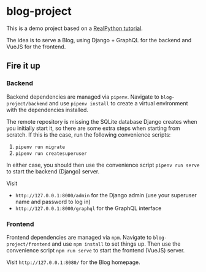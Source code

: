 blog-project
============

This is a demo project based on a [RealPython tutorial](https://realpython.com/python-django-blog/).

The idea is to serve a Blog, using Django + GraphQL for the backend and VueJS for the frontend.

Fire it up
----------

### Backend

Backend dependencies are managed via `pipenv`. Navigate to `blog-project/backend` and use `pipenv install` to create a virtual environment with the dependencies installed.

The remote repository is missing the SQLite database Django creates when you initially start it, so there are some extra steps when starting from scratch. If this is the case, run the following convenience scripts:

1. `pipenv run migrate`
2. `pipenv run createsuperuser`

In either case, you should then use the convenience script `pipenv run serve` to start the backend (Django) server.

Visit

- `http://127.0.0.1:8000/admin` for the Django admin (use your superuser name and password to log in)
- `http://127.0.0.1:8000/graphql` for the GraphQL interface

### Frontend

Frontend dependencies are managed via `npm`. Navigate to `blog-project/frontend` and use `npm install` to set things up. Then use the convenience script `npm run serve` to start the frontend (VueJS) server.

Visit `http://127.0.0.1:8080/` for the Blog homepage.
